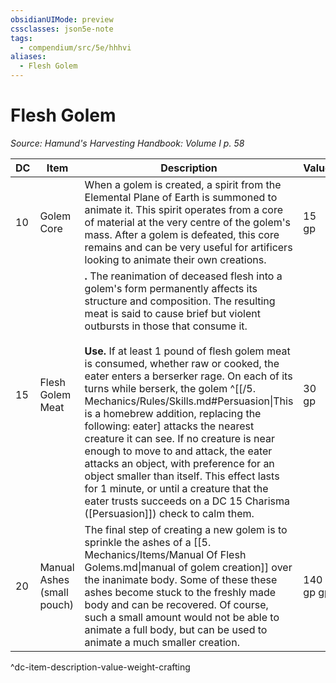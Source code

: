 ```yaml
---
obsidianUIMode: preview
cssclasses: json5e-note
tags:
  - compendium/src/5e/hhhvi
aliases:
  - Flesh Golem
---
```

# Flesh Golem
*Source: Hamund's Harvesting Handbook: Volume I p. 58* 

| DC | Item | Description | Value | Weight | Crafting |
|----|------|-------------|-------|--------|----------|
| 10 | Golem Core | When a golem is created, a spirit from the Elemental Plane of Earth is summoned to animate it. This spirit operates from a core of material at the very centre of the golem's mass. After a golem is defeated, this core remains and can be very useful for artificers looking to animate their own creations. | 15 gp | 10 lb | — |
| 15 | Flesh Golem Meat | **.** The reanimation of deceased flesh into a golem's form permanently affects its structure and composition. The resulting meat is said to cause brief but violent outbursts in those that consume it.<br /><br />**Use.** If at least 1 pound of flesh golem meat is consumed, whether raw or cooked, the eater enters a berserker rage. On each of its turns while berserk, the golem ^[[/5. Mechanics/Rules/Skills.md#Persuasion\|This is a homebrew addition, replacing the following: eater] attacks the nearest creature it can see. If no creature is near enough to move to and attack, the eater attacks an object, with preference for an object smaller than itself. This effect lasts for 1 minute, or until a creature that the eater trusts succeeds on a DC 15 Charisma ([Persuasion]]) check to calm them. | 30 gp | 10 lb | — |
| 20 | Manual Ashes (small pouch) | The final step of creating a new golem is to sprinkle the ashes of a [[5. Mechanics/Items/Manual Of Flesh Golems.md\|manual of golem creation]] over the inanimate body. Some of these these ashes become stuck to the freshly made body and can be recovered. Of course, such a small amount would not be able to animate a full body, but can be used to animate a much smaller creation. | 140 gp gp | 1 lb | [[5. Mechanics/Items/Golem Companion.md\|Golem Companion]] |
^dc-item-description-value-weight-crafting
